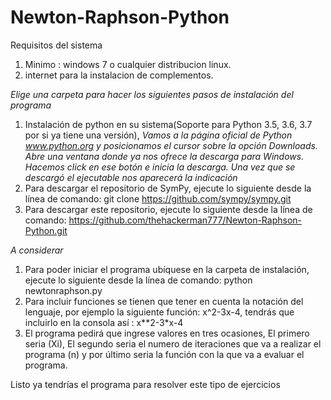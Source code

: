 # Newton-Raphson-Python


Requisitos del sistema

1) Minimo : windows 7 o cualquier distribucion linux.
2) internet para la instalacion de complementos.



*Elige una carpeta para hacer los siguientes pasos de instalación del programa*

1) Instalación de python en su sistema(Soporte para Python 3.5, 3.6, 3.7 por si ya tiene una versión), *Vamos a la página oficial de Python www.python.org y posicionamos el cursor sobre la opción Downloads. Abre una ventana donde ya nos ofrece la descarga para Windows. Hacemos click en ese botón e inicia la descarga. Una vez que se descargó el ejecutable nos aparecerá la indicación*
2) Para descargar el repositorio de SymPy, ejecute lo siguiente desde la línea de comando: git clone https://github.com/sympy/sympy.git
3) Para descargar este repositorio, ejecute lo siguiente desde la línea de comando: https://github.com/thehackerman777/Newton-Raphson-Python.git




*A considerar*

1) Para poder iniciar el programa ubíquese en la carpeta de instalación, ejecute lo siguiente desde la línea de comando: python newtonraphson.py
2) Para incluir funciones se tienen que tener en cuenta la notación del lenguaje, por ejemplo la siguiente función: x^2-3x-4, tendrás que incluirlo en la consola así : x**2-3*x-4
3) El programa pedirá que ingrese valores en tres ocasiones, El primero seria (Xi), El segundo seria el numero de iteraciones que va a realizar el programa (n) y por último seria la función con la que va a evaluar el programa.

Listo ya tendrías el programa para resolver este tipo de ejercicios



